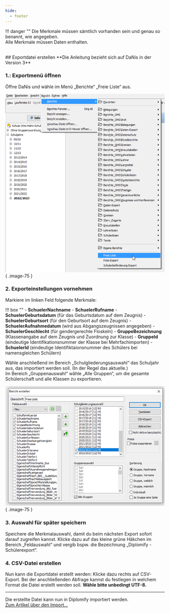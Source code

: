 ```yaml
---
hide:
  - footer
---
```


!!! danger ""
    Die Merkmale müssen sämtlich vorhanden sein und genau so benannt, wie angegeben.<br>
    Alle Merkmale müssen Daten enthalten.

<br>
## Exportdatei erstellen
**Die Anleitung bezieht sich auf DaNis in der Version 3**

### 1.: Exportmenü öffnen

Öffne DaNis und wähle im Menü „Berichte“ „Freie Liste“ aus.

![Bewertungstabelle](../../img/01_Administration/Danisexport_1.png){ .image-75 } 

### 2. Exporteinstellungen vornehmen

Markiere im linken Feld folgende Merkmale: <br>

!!! box ""
    - **SchuelerNachname**
    - **SchuelerRufname**
    - **SchuelerGeburtsdatum** (für das Geburtsdatum auf dem Zeugnis)
    - **SchuelerGeburtsort** (für den Geburtsort auf dem Zeugnis)
    - **SchuelerAufnahmedatum** (wird aus Abgangszeugnissen angegeben)
    - **SchuelerGeschlecht** (für gendergerechte Floskeln)
    - **GruppeBezeichnung** (Klassenangabe auf dem Zeugnis und Zuordnung zur Klasse)
    - **GruppeId** (eindeutige Identifikationsnummer der Klasse bei Mehrfachimporten)
    - **SchuelerId** (eindeutige Identifiktaionsnummer des Schülers bei namensgleichen Schülern)

Wähle anschließend im Bereich „Schulgliederungsauswahl“ das Schuljahr aus, das importiert
werden soll. (In der Regel das aktuelle.) <br>
Im Bereich „Gruppenauswahl“ wähle „Alle Gruppen“, um die gesamte Schülerschaft und alle Klassen zu exportieren.

![Bewertungstabelle](../../img/01_Administration/Danisexport_2.png){ .image-75 }

### 3. Auswahl für später speichern

Speichere die Merkmalauswahl, damit du beim nächsten Export sofort darauf zugreifen kannst.
Klicke dazu auf das kleine grüne Häkchen im Bereich „Feldauswahl“ und vergib bspw. die Bezeichnung „Diplomify - Schülerexport“.

### 4. CSV-Datei erstellen

Nun kann die Exportdatei erstellt werden:
Klicke dazu rechts auf CSV-Export.
Bei der anschließenden Abfrage kannst du festlegen in welchem Format die Datei erstellt werden soll. **Wähle bitte unbedingt UTF-8.**

<hr>

Die erstellte Datei kann nun in Diplomify importiert werden. <br>
[Zum Artikel über den Import...](../Administration/Import.md)